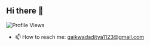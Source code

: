 ## Hi there 👋
![Profile Views](https://komarev.com/ghpvc/?username=aditya-1123&color=blue)

<!--
**aditya-1123/aditya-1123** is a ✨ _special_ ✨ repository because its `README.md` (this file) appears on your GitHub profile.

Here are some ideas to get you started:

- 🔭 I’m currently working on ...
- 🌱 I’m currently learning ...
- 👯 I’m looking to collaborate on ...
- 🤔 I’m looking for help with ...
- 💬 Ask me about ...-->
- 📫 How to reach me: gaikwadaditya1123@gmail.com
<!--
- 😄 Pronouns: ...
- ⚡ Fun fact: ...
-->
